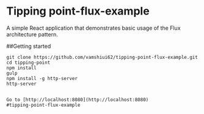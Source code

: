 # Tipping point-flux-example
A simple React application that demonstrates basic usage of the Flux architecture pattern.


##Getting started
```
git clone https://github.com/vamshiui62/tipping-point-flux-example.git
cd tipping-point
npm install
gulp
npm install -g http-server
http-server


Go to [http://localhost:8080](http://localhost:8080)
#tipping-point-flux-example
